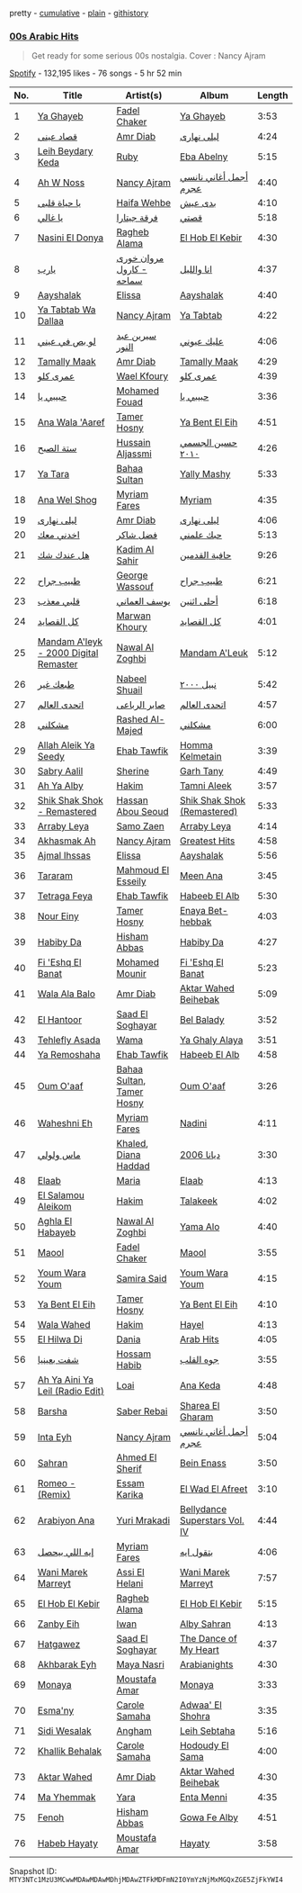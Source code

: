 pretty - [cumulative](/playlists/cumulative/37i9dQZF1DWTTCCEjVC99N.md) - [plain](/playlists/plain/37i9dQZF1DWTTCCEjVC99N) - [githistory](https://github.githistory.xyz/mackorone/spotify-playlist-archive/blob/main/playlists/plain/37i9dQZF1DWTTCCEjVC99N)

### [00s Arabic Hits](https://open.spotify.com/playlist/37i9dQZF1DWTTCCEjVC99N)

> Get ready for some serious 00s nostalgia\. Cover : Nancy Ajram

[Spotify](https://open.spotify.com/user/spotify) - 132,195 likes - 76 songs - 5 hr 52 min

| No. | Title | Artist(s) | Album | Length |
|---|---|---|---|---|
| 1 | [Ya Ghayeb](https://open.spotify.com/track/2j4O1Oz0AVTWNLHjhTzBbJ) | [Fadel Chaker](https://open.spotify.com/artist/1LljnS3oumQ36wdBhkPKrs) | [Ya Ghayeb](https://open.spotify.com/album/1haRKmfoKMLJCJNJlwbzL7) | 3:53 |
| 2 | [قصاد عينى](https://open.spotify.com/track/3bISYorQwMHFlDaAhNyWd8) | [Amr Diab](https://open.spotify.com/artist/5abSRg0xN1NV3gLbuvX24M) | [ليلى نهارى](https://open.spotify.com/album/3LWomHcV23wxuDTR8PnkrJ) | 4:24 |
| 3 | [Leih Beydary Keda](https://open.spotify.com/track/4iKQHYDFlFsX28FeViuwSK) | [Ruby](https://open.spotify.com/artist/2lMy93l58wzjh8DepKL814) | [Eba Abelny](https://open.spotify.com/album/18hMYQuTWVT03fhBbtT8kp) | 5:15 |
| 4 | [Ah W Noss](https://open.spotify.com/track/7ua22AD5CNo8lUDnH6imc1) | [Nancy Ajram](https://open.spotify.com/artist/0LnHdW6HMPoOlNdhG3DHjE) | [أجمل أغاني نانسي عجرم](https://open.spotify.com/album/2W0VSGqUQZudLnc6drtRAs) | 4:40 |
| 5 | [يا حياة قلبى](https://open.spotify.com/track/52ylRHT88HVcIsVJ6AmetJ) | [Haifa Wehbe](https://open.spotify.com/artist/05ai8foZsZwk0cni0IOuNj) | [بدى عيش](https://open.spotify.com/album/2pmkzxgK0pNs8uFRJnhFGg) | 4:10 |
| 6 | [يا غالي](https://open.spotify.com/track/5Pkag3Ny83R1QX7WFo8eyz) | [فرقة جيتارا](https://open.spotify.com/artist/0WtMDWKKkF9ZsTRsa9ffWU) | [قصتي](https://open.spotify.com/album/3WHI3KogOWEu2OG3WEqDli) | 5:18 |
| 7 | [Nasini El Donya](https://open.spotify.com/track/1qQqHzG5JAYD2bV1DGf5v7) | [Ragheb Alama](https://open.spotify.com/artist/6uOgBVYHvqTGAQ5iVHDVT7) | [El Hob El Kebir](https://open.spotify.com/album/1dj55G9LZC4mbe8KaFFmHa) | 4:30 |
| 8 | [يارب](https://open.spotify.com/track/1eZvf2kpynyMd6kIuja9mD) | [مروان خورى \- كارول سماحه](https://open.spotify.com/artist/5vXwZBIEHhceDpk0VIs50Q) | [انا والليل](https://open.spotify.com/album/5CkPFJECR9SZ21ZeYdxJeL) | 4:37 |
| 9 | [Aayshalak](https://open.spotify.com/track/6wE5bUgyErJTzGBqqbjdGo) | [Elissa](https://open.spotify.com/artist/68rvMwPL0yMbYR5cv0pzCR) | [Aayshalak](https://open.spotify.com/album/4iitDZmbi4tg9iCyUVkXY4) | 4:40 |
| 10 | [Ya Tabtab Wa Dallaa](https://open.spotify.com/track/5l4Lla3ntoJIkCud07XlYn) | [Nancy Ajram](https://open.spotify.com/artist/0LnHdW6HMPoOlNdhG3DHjE) | [Ya Tabtab](https://open.spotify.com/album/1EUOmPNn2Fw6dwsjxKLFmC) | 4:22 |
| 11 | [لو بص في عيني](https://open.spotify.com/track/5aJK0AXVQSjkJKUD1UcYyU) | [سيرين عبد النور](https://open.spotify.com/artist/208HsmC7Y3dzue2M4eCaOr) | [عليك عيوني](https://open.spotify.com/album/3O81XSocvzWl3EYsFE67TH) | 4:06 |
| 12 | [Tamally Maak](https://open.spotify.com/track/6TYFcqqQVQPb3YsgfRhvqs) | [Amr Diab](https://open.spotify.com/artist/5abSRg0xN1NV3gLbuvX24M) | [Tamally Maak](https://open.spotify.com/album/1qmAaW25CPUyam9Wrp9ZEu) | 4:29 |
| 13 | [عمرى كلو](https://open.spotify.com/track/7xH8bHSZ4qWB7QiAauh16n) | [Wael Kfoury](https://open.spotify.com/artist/09A6IffSw0t8L8sfuOCVws) | [عمرى كلو](https://open.spotify.com/album/5nF7lmHdRQzBfTLwAD1oWV) | 4:39 |
| 14 | [حبيبي يا](https://open.spotify.com/track/3JtQZRGn1GWraaMI8hJWVk) | [Mohamed Fouad](https://open.spotify.com/artist/4FzNAmPr13nex81xINu16D) | [حبيبي يا](https://open.spotify.com/album/0kD0fdr5woasIliscmO9eM) | 3:36 |
| 15 | [Ana Wala 'Aaref](https://open.spotify.com/track/4cH7FzKmEoqI5HgV97ou7L) | [Tamer Hosny](https://open.spotify.com/artist/4cGfgRmpFc9zgZMfuSXhqy) | [Ya Bent El Eih](https://open.spotify.com/album/5ptbpLwbos10hG8LIZNrge) | 4:51 |
| 16 | [ستة الصبح](https://open.spotify.com/track/4XwmkLMuFc96k7BJmXLUZF) | [Hussain Aljassmi](https://open.spotify.com/artist/1TcEy92Hugt8o9STqUDz2D) | [حسين الجسمي ٢٠١٠](https://open.spotify.com/album/4cLgnSoT9jUsfT3YWwuMCs) | 4:26 |
| 17 | [Ya Tara](https://open.spotify.com/track/1qzVBmXs4OeL8nwl7bZIMf) | [Bahaa Sultan](https://open.spotify.com/artist/2KJgliIl1dMyeOMyCcnYv7) | [Yally Mashy](https://open.spotify.com/album/3axL9aPebifeaGhmtmPbKM) | 5:33 |
| 18 | [Ana Wel Shog](https://open.spotify.com/track/0kskiFzt4hU3iq6wVcsL2X) | [Myriam Fares](https://open.spotify.com/artist/1YnW3KicGQq3zD9LcdGJSh) | [Myriam](https://open.spotify.com/album/2z9WhkrtupFOPrYiUOPNtL) | 4:35 |
| 19 | [ليلى نهارى](https://open.spotify.com/track/1F4llVlAB6yfumGxPXBOxc) | [Amr Diab](https://open.spotify.com/artist/5abSRg0xN1NV3gLbuvX24M) | [ليلى نهارى](https://open.spotify.com/album/3LWomHcV23wxuDTR8PnkrJ) | 4:06 |
| 20 | [اخدني معك](https://open.spotify.com/track/2OG1u9eX4Zjsi7fGQB9T8t) | [فضل شاكر](https://open.spotify.com/artist/4BToNiwcCGe2xoQSuYQBXI) | [حبك علمني](https://open.spotify.com/album/41wGZLOe4uhn6VS40VjG9A) | 5:13 |
| 21 | [هل عندك شك](https://open.spotify.com/track/32yeXsKQbP5tIGWYoEVNnM) | [Kadim Al Sahir](https://open.spotify.com/artist/5FXMkwsloHI5c05GIkWpuK) | [حافية القدمين](https://open.spotify.com/album/07sqZJy5rXeLNLz9JcSYW5) | 9:26 |
| 22 | [طبيب جراح](https://open.spotify.com/track/73Qln2DC1UheLEv1b08Fd7) | [George Wassouf](https://open.spotify.com/artist/7Ddov9nbJDbpgzvBVb7cU1) | [طبيب جراح](https://open.spotify.com/album/36uGSGjHobfqKqsFpTHvlA) | 6:21 |
| 23 | [قلبي معذب](https://open.spotify.com/track/7d9vTDybKlnO9mI0sXvi9n) | [يوسف العماني](https://open.spotify.com/artist/5hMy9WpurfuusrrNfGXTjB) | [أحلى اثنين](https://open.spotify.com/album/2xaQDViCrqeoXhz6X3OPvM) | 6:18 |
| 24 | [كل القصايد](https://open.spotify.com/track/2SbOhkuficQ2KVvVofnsWP) | [Marwan Khoury](https://open.spotify.com/artist/6e6VucoDJD6bmJPlnO7AkN) | [كل القصايد](https://open.spotify.com/album/2ENnt1IKcJNla5goMsY1Zn) | 4:01 |
| 25 | [Mandam A'leyk \- 2000 Digital Remaster](https://open.spotify.com/track/0zhjCI84FEpzxhVt7DcZ6H) | [Nawal Al Zoghbi](https://open.spotify.com/artist/1KqJqf6cDp26AtuXFqrJaK) | [Mandam A'Leuk](https://open.spotify.com/album/0xtqgojulqbkDENkt7vYjB) | 5:12 |
| 26 | [طبعك غير](https://open.spotify.com/track/50IxI0PAJfii3ggbTVTyU7) | [Nabeel Shuail](https://open.spotify.com/artist/4nZsv9MFbvSrHrNupU4Ttu) | [نبيل ٢٠٠٠](https://open.spotify.com/album/5MBlfc6WofFmD0wgOeAx5Q) | 5:42 |
| 27 | [اتحدى العالم](https://open.spotify.com/track/13Lc1DODxLE01Gs4Cpkp1n) | [صابر الرباعى](https://open.spotify.com/artist/3skqO5M0sMXLt506BFMksT) | [اتحدى العالم](https://open.spotify.com/album/0ld1Uq0f8yT6f7AAccuWSH) | 4:57 |
| 28 | [مشكلني](https://open.spotify.com/track/0Sa90lwNm34LvVNy9h7yoI) | [Rashed Al\-Majed](https://open.spotify.com/artist/3bAY4XYwWCUNpuXclgudSX) | [مشكلني](https://open.spotify.com/album/6icC7FZy5GrRoxwMKrQsVT) | 6:00 |
| 29 | [Allah Aleik Ya Seedy](https://open.spotify.com/track/2vknxlulbj1JApedTlmrZv) | [Ehab Tawfik](https://open.spotify.com/artist/7AuBGlcUaHok37yr6u963C) | [Homma Kelmetain](https://open.spotify.com/album/4bZTy2HzhtQo2bwXs1EAUy) | 3:39 |
| 30 | [Sabry Aalil](https://open.spotify.com/track/7qLXBcYW78is9LygQBziAU) | [Sherine](https://open.spotify.com/artist/2Wk167T0fY1fABsHM5qFcI) | [Garh Tany](https://open.spotify.com/album/7iykGeMdxOdYtNRtYCNaMA) | 4:49 |
| 31 | [Ah Ya Alby](https://open.spotify.com/track/7HT0g6P2sr8kypPzAFrg0n) | [Hakim](https://open.spotify.com/artist/1xCRJ0XrcQKEkjk50ILWbt) | [Tamni Aleek](https://open.spotify.com/album/0yvqd8VJNcQqT1z6OAQhDk) | 3:57 |
| 32 | [Shik Shak Shok \- Remastered](https://open.spotify.com/track/7iT3T5K9J8MfxjigwzpRkK) | [Hassan Abou Seoud](https://open.spotify.com/artist/7g4J1MFlUtDs117ACUxoUu) | [Shik Shak Shok \(Remastered\)](https://open.spotify.com/album/0HExOi4eGlOnV36kY0aqJq) | 5:33 |
| 33 | [Arraby Leya](https://open.spotify.com/track/2CCuNRmNuZXqlnSLs75qN4) | [Samo Zaen](https://open.spotify.com/artist/4s7xsFTPsZZcIzKv0Ryg22) | [Arraby Leya](https://open.spotify.com/album/2jBsjUNWT1qKhYEZVXlnj0) | 4:14 |
| 34 | [Akhasmak Ah](https://open.spotify.com/track/2Dl6xEOmTWxi633TuZITw5) | [Nancy Ajram](https://open.spotify.com/artist/0LnHdW6HMPoOlNdhG3DHjE) | [Greatest Hits](https://open.spotify.com/album/1iDlgC8iuMM76wnekLCasu) | 4:58 |
| 35 | [Ajmal Ihssas](https://open.spotify.com/track/2VHp98YYcFKrAy09IaiXN2) | [Elissa](https://open.spotify.com/artist/68rvMwPL0yMbYR5cv0pzCR) | [Aayshalak](https://open.spotify.com/album/4iitDZmbi4tg9iCyUVkXY4) | 5:56 |
| 36 | [Tararam](https://open.spotify.com/track/6wxXxapAHwpxgHdB0FCax2) | [Mahmoud El Esseily](https://open.spotify.com/artist/7MGFOSQK8O3im8YslR3DLB) | [Meen Ana](https://open.spotify.com/album/26ZTjcVfkvcQLowlbwCYGl) | 3:45 |
| 37 | [Tetraga Feya](https://open.spotify.com/track/0pWNpTm2RtWdYbVZVxUC6N) | [Ehab Tawfik](https://open.spotify.com/artist/7AuBGlcUaHok37yr6u963C) | [Habeeb El Alb](https://open.spotify.com/album/0N6f8GhfijcS2cNAZRNS6h) | 5:30 |
| 38 | [Nour Einy](https://open.spotify.com/track/3QfXJGWOGQfST5XsTUPFj5) | [Tamer Hosny](https://open.spotify.com/artist/4cGfgRmpFc9zgZMfuSXhqy) | [Enaya Bet\-hebbak](https://open.spotify.com/album/1KwWs7TGIb880VM14E9kq0) | 4:03 |
| 39 | [Habiby Da](https://open.spotify.com/track/5N0w2n2B3OzvBZv4WjcVyA) | [Hisham Abbas](https://open.spotify.com/artist/6OQ7sfN0G1E2pZMhYW9wjG) | [Habiby Da](https://open.spotify.com/album/4L55wqHzJVwxNDHSqapcEt) | 4:27 |
| 40 | [Fi 'Eshq El Banat](https://open.spotify.com/track/6NmGlzeBRAUTs3FIXgXlO6) | [Mohamed Mounir](https://open.spotify.com/artist/6hPNpOLunxxpXVwi696pYl) | [Fi 'Eshq El Banat](https://open.spotify.com/album/0IiIDiJz2V8n6Xcs4mMwzM) | 5:23 |
| 41 | [Wala Ala Balo](https://open.spotify.com/track/3Myno7mzYuIaNrOGPlIheQ) | [Amr Diab](https://open.spotify.com/artist/5abSRg0xN1NV3gLbuvX24M) | [Aktar Wahed Beihebak](https://open.spotify.com/album/3QDQnBiAmCcBndBaswQBk6) | 5:09 |
| 42 | [El Hantoor](https://open.spotify.com/track/4I2RAr4wKPPUOEQW58vjvM) | [Saad El Soghayar](https://open.spotify.com/artist/1fNhDktKNtf7g7COrlJguP) | [Bel Balady](https://open.spotify.com/album/5RF7CQDam2yu6UIazT2mQ9) | 3:52 |
| 43 | [Tehlefly Asada](https://open.spotify.com/track/6Fa206Tdaj7QioM9XQsZGh) | [Wama](https://open.spotify.com/artist/7yB2bLPVo9PoqeN9c1T6UN) | [Ya Ghaly Alaya](https://open.spotify.com/album/2mZbo3T8JPKZQmYHnlGiWP) | 3:51 |
| 44 | [Ya Remoshaha](https://open.spotify.com/track/6p7D4gVIMWr1nDVgKsXSOS) | [Ehab Tawfik](https://open.spotify.com/artist/7AuBGlcUaHok37yr6u963C) | [Habeeb El Alb](https://open.spotify.com/album/0N6f8GhfijcS2cNAZRNS6h) | 4:58 |
| 45 | [Oum O'aaf](https://open.spotify.com/track/02hyp5EqS8Wu6F3gbAGYLM) | [Bahaa Sultan](https://open.spotify.com/artist/2KJgliIl1dMyeOMyCcnYv7), [Tamer Hosny](https://open.spotify.com/artist/4cGfgRmpFc9zgZMfuSXhqy) | [Oum O'aaf](https://open.spotify.com/album/7cyeJu1PlHROs9F0au7XCR) | 3:26 |
| 46 | [Waheshni Eh](https://open.spotify.com/track/3dKgDjL69KuoyMNeYfUbWJ) | [Myriam Fares](https://open.spotify.com/artist/1YnW3KicGQq3zD9LcdGJSh) | [Nadini](https://open.spotify.com/album/3rShjwnO7rFyMxOdKkuPxg) | 4:11 |
| 47 | [ماس ولولي](https://open.spotify.com/track/68gcupCXitbNQZGhXoBaMT) | [Khaled](https://open.spotify.com/artist/28ztjHIXceRRntmTUfnmUX), [Diana Haddad](https://open.spotify.com/artist/6EtB4NuwPezzxaGqHHU7C2) | [ديانا 2006](https://open.spotify.com/album/3XqhAngtsMWkr4ffCDy8Vd) | 3:30 |
| 48 | [Elaab](https://open.spotify.com/track/7yhJW70FP6mmZ96mYdyNve) | [Maria](https://open.spotify.com/artist/6cqgkzXxB4M0vEa4E54gis) | [Elaab](https://open.spotify.com/album/0NcB0GrC9kx17vdXGOOeE3) | 4:13 |
| 49 | [El Salamou Aleikom](https://open.spotify.com/track/7uVfi1yiAUujJ8TP3jQcNB) | [Hakim](https://open.spotify.com/artist/1xCRJ0XrcQKEkjk50ILWbt) | [Talakeek](https://open.spotify.com/album/382fYWYWmF1pHlVf0FBma3) | 4:02 |
| 50 | [Aghla El Habayeb](https://open.spotify.com/track/1T8BJvWzqm59RIuwQaTob8) | [Nawal Al Zoghbi](https://open.spotify.com/artist/1KqJqf6cDp26AtuXFqrJaK) | [Yama Alo](https://open.spotify.com/album/1MQzDTbIXGBCl0hDS7B0nr) | 4:40 |
| 51 | [Maool](https://open.spotify.com/track/7GFPmRIpmI1qRym5wRtSjZ) | [Fadel Chaker](https://open.spotify.com/artist/1LljnS3oumQ36wdBhkPKrs) | [Maool](https://open.spotify.com/album/320sTowZ7E4pQYwypU8ibd) | 3:55 |
| 52 | [Youm Wara Youm](https://open.spotify.com/track/76ej94nqmhe05PyEvw15wK) | [Samira Said](https://open.spotify.com/artist/5zHWEsVHtXWQRxPqwJdUYD) | [Youm Wara Youm](https://open.spotify.com/album/1XN2P2xKgRSo8LYCwf33Sr) | 4:15 |
| 53 | [Ya Bent El Eih](https://open.spotify.com/track/0sWYFm96d3AHiNn949l61O) | [Tamer Hosny](https://open.spotify.com/artist/4cGfgRmpFc9zgZMfuSXhqy) | [Ya Bent El Eih](https://open.spotify.com/album/5ptbpLwbos10hG8LIZNrge) | 4:10 |
| 54 | [Wala Wahed](https://open.spotify.com/track/27VGkwhbffyMcZMrGtS2AC) | [Hakim](https://open.spotify.com/artist/1xCRJ0XrcQKEkjk50ILWbt) | [Hayel](https://open.spotify.com/album/6lhvrCE7AO38OfPsKR5HXv) | 4:13 |
| 55 | [El Hilwa Di](https://open.spotify.com/track/2hAiw9zPh383oCtKkthVu5) | [Dania](https://open.spotify.com/artist/71cpEX6DdWpeTISMDdFYJh) | [Arab Hits](https://open.spotify.com/album/30cgQ6uncFdf9iFN1IBj6y) | 4:05 |
| 56 | [شفت بعينيا](https://open.spotify.com/track/4aVeUf3RC1VKiqFT2FNyFp) | [Hossam Habib](https://open.spotify.com/artist/0OWaQSefazXfg4aaiC0Veg) | [جوه القلب](https://open.spotify.com/album/4W2UyI6S09RUKbpTQfJ2Ue) | 3:55 |
| 57 | [Ah Ya Aini Ya Leil \(Radio Edit\)](https://open.spotify.com/track/0dLk70DrxJj8vcjKnjh1GR) | [Loai](https://open.spotify.com/artist/5OcZpV21cb8KFH7iTEnNwe) | [Ana Keda](https://open.spotify.com/album/4Mb5BzRO2yegDi39yxjLmi) | 4:48 |
| 58 | [Barsha](https://open.spotify.com/track/7DMuJ4PIkv72xeDsPa9qmF) | [Saber Rebai](https://open.spotify.com/artist/7Fqe0QpkJOM26wbeHGEKbD) | [Sharea El Gharam](https://open.spotify.com/album/3FYfEWKC4DUiE57waMiFNS) | 3:50 |
| 59 | [Inta Eyh](https://open.spotify.com/track/7LpGX7ajb4o8OPQ1XdeeFZ) | [Nancy Ajram](https://open.spotify.com/artist/0LnHdW6HMPoOlNdhG3DHjE) | [أجمل أغاني نانسي عجرم](https://open.spotify.com/album/2W0VSGqUQZudLnc6drtRAs) | 5:04 |
| 60 | [Sahran](https://open.spotify.com/track/5uAJgzYTVgK9hjub859HYo) | [Ahmed El Sherif](https://open.spotify.com/artist/11rEfO1VJ1WYgXEeXCNLfM) | [Bein Enass](https://open.spotify.com/album/0Yg9xrcC64uwzvZWJfdO35) | 3:50 |
| 61 | [Romeo \- \(Remix\)](https://open.spotify.com/track/5t8zynpImoaWW7lWsbjL23) | [Essam Karika](https://open.spotify.com/artist/0c8w2lYzFdZkCOVtJj7QdW) | [El Wad El Afreet](https://open.spotify.com/album/67t6yJFj6PZ1RDMiRIlOWC) | 3:10 |
| 62 | [Arabiyon Ana](https://open.spotify.com/track/35X8LBtskXgpURRUjyVoxq) | [Yuri Mrakadi](https://open.spotify.com/artist/5xIr5twGDcX741C7Oa18X2) | [Bellydance Superstars Vol\. IV](https://open.spotify.com/album/74rfF3sfdpJXVpyIpeO18B) | 4:44 |
| 63 | [إيه اللي بيحصل](https://open.spotify.com/track/3XgdNv1eOYSa091FK3FNA1) | [Myriam Fares](https://open.spotify.com/artist/1YnW3KicGQq3zD9LcdGJSh) | [بتقول ايه](https://open.spotify.com/album/76EGjoAwU4fFAz94zwNjsX) | 4:06 |
| 64 | [Wani Marek Marreyt](https://open.spotify.com/track/6ljw35RdMV2Ayompgrd6Rr) | [Assi El Helani](https://open.spotify.com/artist/7Awwm6soGOr1umJYw53xdT) | [Wani Marek Marreyt](https://open.spotify.com/album/1M5q0rfZL83X4HavThIkKd) | 7:57 |
| 65 | [El Hob El Kebir](https://open.spotify.com/track/093CMFUwvPyFIsjBsVfBPO) | [Ragheb Alama](https://open.spotify.com/artist/6uOgBVYHvqTGAQ5iVHDVT7) | [El Hob El Kebir](https://open.spotify.com/album/1dj55G9LZC4mbe8KaFFmHa) | 5:15 |
| 66 | [Zanby Eih](https://open.spotify.com/track/6B68XaqHCM3iDRNebXeZJl) | [Iwan](https://open.spotify.com/artist/0TM9TIQSJCz8CdygWpuVbS) | [Alby Sahran](https://open.spotify.com/album/1w18cp20KTh2beAAXvdRYO) | 4:13 |
| 67 | [Hatgawez](https://open.spotify.com/track/19IIMZZtRKchdeDOoRP7wU) | [Saad El Soghayar](https://open.spotify.com/artist/1fNhDktKNtf7g7COrlJguP) | [The Dance of My Heart](https://open.spotify.com/album/7o7GoxoHJEZt9lfiZdgJNd) | 4:37 |
| 68 | [Akhbarak Eyh](https://open.spotify.com/track/5XeFvcqKyGgKxdjETm5cRq) | [Maya Nasri](https://open.spotify.com/artist/6uWBIfU2k6qRUB4IICULO4) | [Arabianights](https://open.spotify.com/album/6oWnZmQOkPQ1Ds17a4suf2) | 4:30 |
| 69 | [Monaya](https://open.spotify.com/track/3vL0Y0ixJVfLR9NWCtdzV4) | [Moustafa Amar](https://open.spotify.com/artist/138TnQ2OZ2ObFHOjKASDvC) | [Monaya](https://open.spotify.com/album/1ZoNpXuq1Hw04ZWWZVslOX) | 3:33 |
| 70 | [Esma'ny](https://open.spotify.com/track/4rsl5OyvvZGKdM0FmBXq4z) | [Carole Samaha](https://open.spotify.com/artist/0CSSBwiYmYF569NxdQedQ3) | [Adwaa' El Shohra](https://open.spotify.com/album/1KhaNzsVNtdGtnfhVJgIJp) | 3:35 |
| 71 | [Sidi Wesalak](https://open.spotify.com/track/5cV4VJEn6EeMbPYA1mwydl) | [Angham](https://open.spotify.com/artist/0IiR4LJwslf6HBSdk9W3Dg) | [Leih Sebtaha](https://open.spotify.com/album/0LyRF1HsXB2HP971UZNRPQ) | 5:16 |
| 72 | [Khallik Behalak](https://open.spotify.com/track/3x6eeSxs4I3WojBZF29MqW) | [Carole Samaha](https://open.spotify.com/artist/0CSSBwiYmYF569NxdQedQ3) | [Hodoudy El Sama](https://open.spotify.com/album/1J2MN9ZOWorZJegNnxLf8d) | 4:00 |
| 73 | [Aktar Wahed](https://open.spotify.com/track/5d0PC29PLRZqem6ZvjXkg2) | [Amr Diab](https://open.spotify.com/artist/5abSRg0xN1NV3gLbuvX24M) | [Aktar Wahed Beihebak](https://open.spotify.com/album/3QDQnBiAmCcBndBaswQBk6) | 4:30 |
| 74 | [Ma Yhemmak](https://open.spotify.com/track/03qj4j7ESR4ryymbR3Bvlq) | [Yara](https://open.spotify.com/artist/46FJPTBdnCK0GMd76nil6e) | [Enta Menni](https://open.spotify.com/album/5LRqYntYD6Sm8DX7c76h6G) | 4:35 |
| 75 | [Fenoh](https://open.spotify.com/track/6dzfREL5EwPZxPGIgKsieT) | [Hisham Abbas](https://open.spotify.com/artist/6OQ7sfN0G1E2pZMhYW9wjG) | [Gowa Fe Alby](https://open.spotify.com/album/27VrCWi59R8keOizrwJjGA) | 4:51 |
| 76 | [Habeb Hayaty](https://open.spotify.com/track/4q8JLWV2F4a59csHoT99f9) | [Moustafa Amar](https://open.spotify.com/artist/138TnQ2OZ2ObFHOjKASDvC) | [Hayaty](https://open.spotify.com/album/4qQIQlbIiyWWIiu8Jr6cVX) | 3:58 |

Snapshot ID: `MTY3NTc1MzU3MCwwMDAwMDAwMDhjMDAwZTFkMDFmN2I0YmYzNjMxMGQxZGE5ZjFkYWI4`
